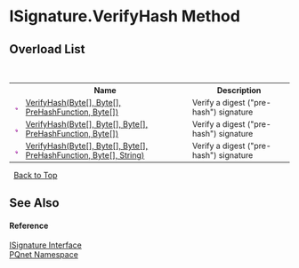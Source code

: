 # ISignature.VerifyHash Method 
 


## Overload List
&nbsp;<table><tr><th></th><th>Name</th><th>Description</th></tr><tr><td>![Public method](media/pubmethod.gif "Public method")</td><td><a href="db37a72a-5836-a743-8a44-d004302b8d4e">VerifyHash(Byte[], Byte[], PreHashFunction, Byte[])</a></td><td>
Verify a digest ("pre-hash") signature</td></tr><tr><td>![Public method](media/pubmethod.gif "Public method")</td><td><a href="08b80a2e-5d2e-3baa-a137-fd36ac657412">VerifyHash(Byte[], Byte[], Byte[], PreHashFunction, Byte[])</a></td><td>
Verify a digest ("pre-hash") signature</td></tr><tr><td>![Public method](media/pubmethod.gif "Public method")</td><td><a href="8fad5299-adb4-044c-2208-20fcc95d09d0">VerifyHash(Byte[], Byte[], Byte[], PreHashFunction, Byte[], String)</a></td><td>
Verify a digest ("pre-hash") signature</td></tr></table>&nbsp;
<a href="#isignature.verifyhash-method">Back to Top</a>

## See Also


#### Reference
<a href="4b80cef4-24a0-c733-a838-392068369ad7">ISignature Interface</a><br /><a href="fc4f881f-e121-9cf0-ed49-65bf6b5a005d">PQnet Namespace</a><br />